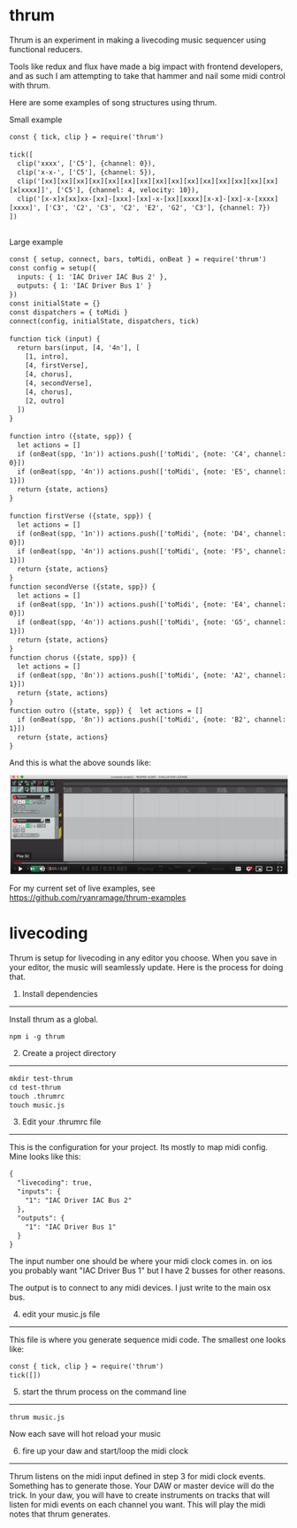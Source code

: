 thrum
=====

Thrum is an experiment in making a livecoding music sequencer using functional reducers.

Tools like redux and flux have made a big impact with frontend developers, and as such I am attempting to take
that hammer and nail some midi control with thrum.


Here are some examples of song structures using thrum.

Small example
```
const { tick, clip } = require('thrum')

tick([
  clip('xxxx', ['C5'], {channel: 0}),
  clip('x-x-', ['C5'], {channel: 5}),
  clip('[xx][xx][xx][xx][xx][xx][xx][xx][xx][xx][xx][xx][xx][xx][xx][x[xxxx]]', ['C5'], {channel: 4, velocity: 10}),
  clip('[x-x]x[xx]xx-[xx]-[xxx]-[xx]-x-[xx][xxxx][x-x]-[xx]-x-[xxxx][xxxx]', ['C3', 'C2', 'C3', 'C2', 'E2', 'G2', 'C3'], {channel: 7})
])


```

Large example

```
const { setup, connect, bars, toMidi, onBeat } = require('thrum')
const config = setup({
  inputs: { 1: 'IAC Driver IAC Bus 2' },
  outputs: { 1: 'IAC Driver Bus 1' }
})
const initialState = {}
const dispatchers = { toMidi }
connect(config, initialState, dispatchers, tick)

function tick (input) {
  return bars(input, [4, '4n'], [
    [1, intro],
    [4, firstVerse],
    [4, chorus],
    [4, secondVerse],
    [4, chorus],
    [2, outro]
  ])
}

function intro ({state, spp}) {
  let actions = []
  if (onBeat(spp, '1n')) actions.push(['toMidi', {note: 'C4', channel: 0}])
  if (onBeat(spp, '4n')) actions.push(['toMidi', {note: 'E5', channel: 1}])
  return {state, actions}
}

function firstVerse ({state, spp}) {
  let actions = []
  if (onBeat(spp, '1n')) actions.push(['toMidi', {note: 'D4', channel: 0}])
  if (onBeat(spp, '4n')) actions.push(['toMidi', {note: 'F5', channel: 1}])
  return {state, actions}
}
function secondVerse ({state, spp}) {
  let actions = []
  if (onBeat(spp, '1n')) actions.push(['toMidi', {note: 'E4', channel: 0}])
  if (onBeat(spp, '4n')) actions.push(['toMidi', {note: 'G5', channel: 1}])
  return {state, actions}
}
function chorus ({state, spp}) {
  let actions = []
  if (onBeat(spp, '8n')) actions.push(['toMidi', {note: 'A2', channel: 1}])
  return {state, actions}
}
function outro ({state, spp}) {  let actions = []
  if (onBeat(spp, '8n')) actions.push(['toMidi', {note: 'B2', channel: 1}])
  return {state, actions}
}

```

And this is what the above sounds like:

[![Watch the video](https://raw.githubusercontent.com/ryanramage/thrum/master/preview.png)](https://youtu.be/6WRXGUzItO0)


For my current set of live examples, see https://github.com/ryanramage/thrum-examples


livecoding
==========

Thrum is setup for livecoding in any editor you choose. When you save in your editor, the music will seamlessly update. Here is the process for doing that.

1. Install dependencies
------------------------

Install thrum as a global.

    npm i -g thrum

2. Create a project directory
------------------------------

```
mkdir test-thrum
cd test-thrum
touch .thrumrc
touch music.js
```

3. Edit your .thrumrc file
--------------------------

This is the configuration for your project. Its mostly to map midi config. Mine looks like this:

```
{
  "livecoding": true,
  "inputs": {
    "1": "IAC Driver IAC Bus 2"
  },
  "outputs": {
    "1": "IAC Driver Bus 1"
  }
}
```

The input number one should be where your midi clock comes in. on ios you probably want "IAC Driver Bus 1" but I have 2 busses for other reasons.

The output is to connect to any midi devices. I just write to the main osx bus.



4. edit your music.js file
------------------------------

This file is where you generate sequence midi code. The smallest one looks like:

```
const { tick, clip } = require('thrum')
tick([])
```


5. start the thrum process on the command line
---------------------------------------------------------

    thrum music.js

Now each save will hot reload your music

6. fire up your daw and start/loop the midi clock
-------------------------------------------------

Thrum listens on the midi input defined in step 3 for midi clock events. Something has to generate those. Your DAW or master device will do the trick. In your daw, you will have to create instruments on tracks that will listen for midi events on each channel you want. This will play the midi notes that thrum generates.
